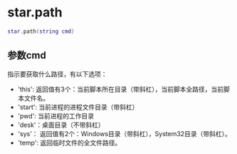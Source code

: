 # star.path
```lua
star.path(string cmd)
```

## 参数cmd
指示要获取什么路径，有以下选项：
- 'this': 返回值有3个：当前脚本所在目录（带斜杠），当前脚本全路径，当前脚本文件名。
- 'start': 当前进程的进程文件目录（带斜杠）
- 'pwd':  当前进程的工作目录
- 'desk'：桌面目录（不带斜杠）
- 'sys'： 返回值有2个：Windows目录（带斜杠），System32目录（带斜杠）。
- 'temp': 返回临时文件的全文件路径。